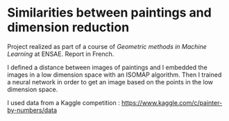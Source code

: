 # Similarities between paintings and dimension reduction

Project realized as part of a course of *Geometric methods in Machine Learning* at ENSAE. Report in French.

I defined a distance between images of paintings and I embedded the images in a low dimension space with an ISOMAP algorithm. Then I trained a neural network in order to get an image based on the points in the low dimension space.

I used data from a Kaggle competition : https://www.kaggle.com/c/painter-by-numbers/data
